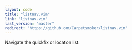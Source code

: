 ```yaml
---
layout: code
title: "listnav.vim"
link: "listnav.vim"
last_version: "master"
redirect: "https://github.com/Carpetsmoker/listnav.vim"
---
```


Navigate the quickfix or location list.
